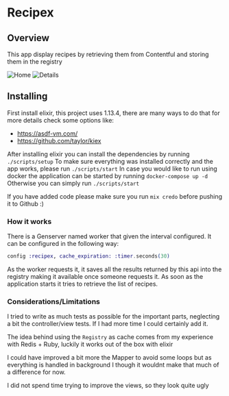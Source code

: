# Recipex

## Overview

This app display recipes by retrieving them from Contentful and storing them in the registry

![Home](images/home.jpg)
![Details](images/details.jpg)

## Installing

First install elixir, this project uses 1.13.4, there are many ways to do that for more details check some options like:

- https://asdf-vm.com/
- https://github.com/taylor/kiex

After installing elixir you can install the dependencies by running `./scripts/setup`
To make sure everything was installed correctly and the app works, please run `./scripts/start`
In case you would like to run using docker the application can be started by running `docker-compose up -d`
Otherwise you can simply run `./scripts/start`

If you have added code please make sure you run `mix credo` before pushing it to Github :)

### How it works

There is a Genserver named worker that given the interval configured. It can be configured in the following way:
```elixir
config :recipex, cache_expiration: :timer.seconds(30)
```

As the worker requests it, it saves all the results returned by this api into the registry making it available once someone requests it. As soon as the application starts it tries to retrieve the list of recipes.

### Considerations/Limitations

I tried to write as much tests as possible for the important parts, neglecting a bit the controller/view tests. If I had more time I could certainly add it.

The idea behind using the `Registry` as cache comes from my experience with Redis + Ruby, luckily it works out of the box with elixir

I could have improved a bit more the Mapper to avoid some loops but as everything is handled in background I though it wouldnt make that much of a difference for now.

I did not spend time trying to improve the views, so they look quite ugly
